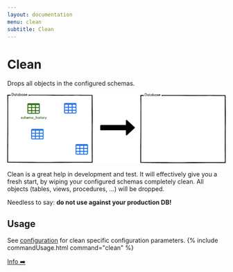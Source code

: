 ```yaml
---
layout: documentation
menu: clean
subtitle: Clean
---
```


# Clean

Drops all objects in the configured schemas.

![Clean](/assets/balsamiq/command-clean.png)

Clean is a great help in development and test. It will effectively give you a fresh start, by wiping your configured
schemas completely clean. All objects (tables, views, procedures, ...) will be dropped.

Needless to say: **do not use against your production DB!**

## Usage

See [configuration](/migratedb/documentation/configuration/parameters/#clean) for clean specific configuration parameters.
{% include commandUsage.html command="clean" %}

<p class="next-steps">
    <a class="btn btn-primary" href="/migratedb/documentation/command/info">Info ➡️</a>
</p>
